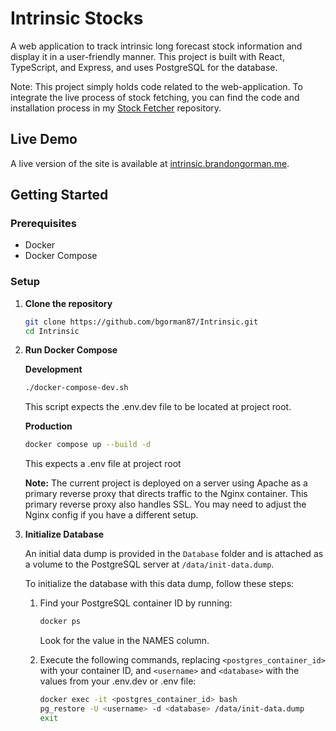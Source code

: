 # Intrinsic Stocks

A web application to track intrinsic long forecast stock information and display it in a user-friendly manner. This project is built with React, TypeScript, and Express, and uses PostgreSQL for the database.

Note: This project simply holds code related to the web-application. To integrate the live process of stock fetching, you can find the code and installation process in my [Stock Fetcher](https://github.com/bgorman87/Stock-Fetcher.git) repository.

## Live Demo

A live version of the site is available at [intrinsic.brandongorman.me](https://intrinsic.brandongorman.me).

## Getting Started

### Prerequisites

- Docker
- Docker Compose

### Setup

1. **Clone the repository**

   ```bash
   git clone https://github.com/bgorman87/Intrinsic.git
   cd Intrinsic
2. **Run Docker Compose**

    **Development**
   ```bash
   ./docker-compose-dev.sh
   ```
   This script expects the .env.dev file to be located at project root.

   **Production**
    ```bash
    docker compose up --build -d
    ```
    This expects a .env file at project root

    **Note:** The current project is deployed on a server using Apache as a primary reverse proxy that directs traffic to the Nginx container. This primary reverse proxy also handles SSL. You may need to adjust the Nginx config if you have a different setup.



3. **Initialize Database**

    An initial data dump is provided in the `Database` folder and is attached as a volume to the PostgreSQL server at `/data/init-data.dump`.

    To initialize the database with this data dump, follow these steps:

    1. Find your PostgreSQL container ID by running:

        ```bash
        docker ps
        ```
        Look for the value in the NAMES column.

    2. Execute the following commands, replacing `<postgres_container_id>` with your container ID, and `<username>` and `<database>` with the values from your .env.dev or .env file:
        ```bash
        docker exec -it <postgres_container_id> bash
        pg_restore -U <username> -d <database> /data/init-data.dump
        exit
        ```